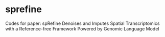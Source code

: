 # sprefine
Codes for paper: spRefine Denoises and Imputes Spatial Transcriptomics with a Reference-free Framework Powered by Genomic Language Model
